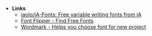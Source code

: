 - **Links**
	- [iaolo/iA-Fonts: Free variable writing fonts from iA](https://github.com/iaolo/iA-Fonts)
	- [Font Flipper - Find Free Fonts](https://fontflipper.com/upload)
	- [Wordmark - Helps you choose font for new project](https://wordmark.it)